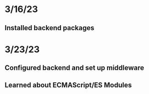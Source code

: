 # 3/16/23
## Installed backend packages

# 3/23/23
## Configured backend and set up middleware
## Learned about ECMAScript/ES Modules
